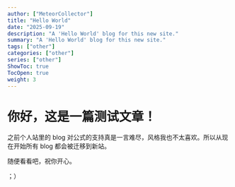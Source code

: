 ```yaml
---
author: ["MeteorCollector"]
title: "Hello World"
date: "2025-09-19"
description: "A 'Hello World' blog for this new site."
summary: "A 'Hello World' blog for this new site."
tags: ["other"]
categories: ["other"]
series: ["other"]
ShowToc: true
TocOpen: true
weight: 3
---
```


# 你好，这是一篇测试文章！

之前个人站里的 blog 对公式的支持真是一言难尽，风格我也不太喜欢。所以从现在开始所有 blog 都会被迁移到新站。

随便看看吧，祝你开心。

；）